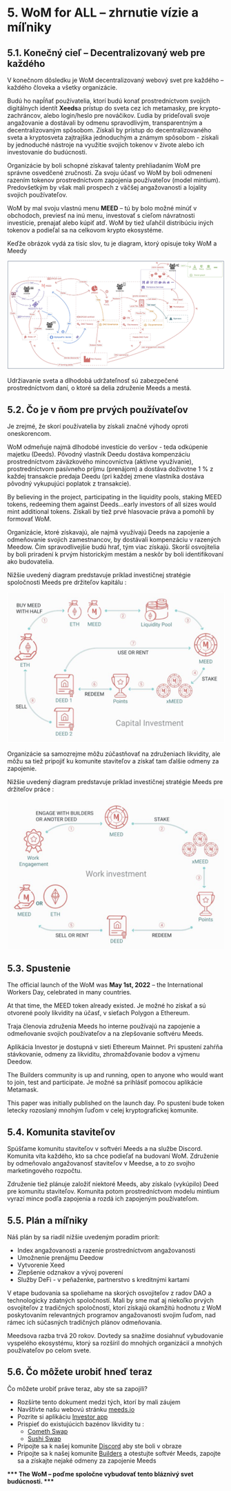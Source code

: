 # 5. WoM for ALL – zhrnutie vízie a míľniky

## 5.1. Konečný cieľ – Decentralizovaný web pre každého

V konečnom dôsledku je WoM decentralizovaný webový svet pre každého – každého človeka a všetky organizácie.

Budú ho napĺňať používatelia, ktorí budú konať prostredníctvom svojich digitálnych identít **Xeeds**a prístup do sveta cez ich metamasky, pre krypto-zachráncov, alebo login/heslo pre nováčikov. Ľudia by prideľovali svoje angažovanie a dostávali by odmenu spravodlivým, transparentným a decentralizovaným spôsobom. Získali by prístup do decentralizovaného sveta a kryptosveta zajtrajška jednoduchým a známym spôsobom - získali by jednoduché nástroje na využitie svojich tokenov v živote alebo ich investovanie do budúcnosti.

Organizácie by boli schopné získavať talenty prehliadaním WoM pre správne osvedčené zručnosti. Za svoju účasť vo WoM by boli odmenení razením tokenov prostredníctvom zapojenia používateľov (model mintium). Predovšetkým by však mali prospech z väčšej angažovanosti a lojality svojich používateľov.

WoM by mal svoju vlastnú menu **MEED** – tú by bolo možné minúť v obchodoch, previesť na inú menu, investovať s cieľom návratnosti investície, prenajať alebo kúpiť atď. WoM by tiež uľahčil distribúciu iných tokenov a podieľal sa na celkovom krypto ekosystéme.

Keďže obrázok vydá za tisíc slov, tu je diagram, ktorý opisuje toky WoM a Meedy

![Toky WoM a Meeds](en/img/wom-flows.png)

Udržiavanie sveta a dlhodobá udržateľnosť sú zabezpečené prostredníctvom daní, o ktoré sa delia združenie Meeds a mestá.

## 5.2. Čo je v ňom pre prvých používateľov

Je zrejmé, že skorí používatelia by získali značné výhody oproti oneskorencom.

WoM odmeňuje najmä dlhodobé investície do veršov - teda odkúpenie majetku (Deeds). Pôvodný vlastník Deedu dostáva kompenzáciu prostredníctvom záväzkového mincovníctva (aktívne využívanie), prostredníctvom pasívneho príjmu (prenájom) a dostáva doživotne 1 % z každej transakcie predaja Deedu (pri každej zmene vlastníka dostáva pôvodný vykupujúci poplatok z transakcie).

By believing in the project, participating in the liquidity pools, staking MEED tokens, redeeming them against Deeds...early investors of all sizes would mint additional tokens. Získali by tiež prvé hlasovacie práva a pomohli by formovať WoM.

Organizácie, ktoré získavajú, ale najmä využívajú Deeds na zapojenie a odmeňovanie svojich zamestnancov, by dostávali kompenzáciu v razených Meedow. Čím spravodlivejšie budú hrať, tým viac získajú. Skorší osvojitelia by boli priradení k prvým historickým mestám a neskôr by boli identifikovaní ako budovatelia.

Nižšie uvedený diagram predstavuje príklad investičnej stratégie spoločnosti Meeds pre držiteľov kapitálu :

![Investičná stratégia Meeds pre držiteľov kapitálu](en/img/invest-capital.png)

Organizácie sa samozrejme môžu zúčastňovať na združeniach likvidity, ale môžu sa tiež pripojiť ku komunite staviteľov a získať tam ďalšie odmeny za zapojenie.

Nižšie uvedený diagram predstavuje príklad investičnej stratégie Meeds pre držiteľov práce :

![Investičná stratégia Meeds pre držiteľov práce](en/img/invest-work.png)

## 5.3. Spustenie

The official launch of the WoM was **May 1st, 2022** – the International Workers Day, celebrated in many countries.

At that time, the MEED token already existed. Je možné ho získať a sú otvorené pooly likvidity na účasť, v sieťach Polygon a Ethereum.

Traja členovia združenia Meeds ho interne používajú na zapojenie a odmeňovanie svojich používateľov a na zlepšovanie softvéru Meeds.

Aplikácia Investor je dostupná v sieti Ethereum Mainnet. Pri spustení zahŕňa stávkovanie, odmeny za likviditu, zhromažďovanie bodov a výmenu Deedow.

The Builders community is up and running, open to anyone who would want to join, test and participate. Je možné sa prihlásiť pomocou aplikácie Metamask.

This paper was initially published on the launch day. Po spustení bude token letecky rozoslaný mnohým ľuďom v celej kryptografickej komunite.

## 5.4. Komunita staviteľov

Spúšťame komunitu staviteľov v softvéri Meeds a na službe Discord. Komunita víta každého, kto sa chce podieľať na budovaní WoM. Združenie by odmeňovalo angažovanosť staviteľov v Meedse, a to zo svojho marketingového rozpočtu.

Združenie tiež plánuje založiť niektoré Meeds, aby získalo (vykúpilo) Deed pre komunitu staviteľov. Komunita potom prostredníctvom modelu mintium vyrazí mince podľa zapojenia a rozdá ich zapojeným používateľom.

## 5.5. Plán a míľniky

Náš plán by sa riadil nižšie uvedeným poradím priorít:

- Index angažovanosti a razenie prostredníctvom angažovanosti
- Umožnenie prenájmu Deedow
- Vytvorenie Xeed
- Zlepšenie odznakov a vývoj poverení
- Služby DeFi - v peňaženke, partnerstvo s kreditnými kartami

V etape budovania sa spoliehame na skorých osvojiteľov z radov DAO a technologicky zdatných spoločností. Mali by sme mať aj niekoľko prvých osvojiteľov z tradičných spoločností, ktorí získajú okamžitú hodnotu z WoM poskytovaním relevantných programov angažovanosti svojim ľuďom, nad rámec ich súčasných tradičných plánov odmeňovania.

Meedsova razba trvá 20 rokov. Dovtedy sa snažíme dosiahnuť vybudovanie vyspelého ekosystému, ktorý sa rozšíril do mnohých organizácií a mnohých používateľov po celom svete.

## 5.6. Čo môžete urobiť hneď teraz

Čo môžete urobiť práve teraz, aby ste sa zapojili?

- Rozšírte tento dokument medzi tých, ktorí by mali záujem
- Navštívte našu webovú stránku [meeds.io](https://www.meeds.io/)
- Pozrite si aplikáciu [Investor app](https://meeds.io/investors)
- Prispieť do existujúcich bazénov likvidity tu :
  - [Cometh Swap](https://swap.cometh.io/)
  - [Sushi Swap](https://sushi.com)
- Pripojte sa k našej komunite [Discord](https://discord.com/invite/hAuADSq3) aby ste boli v obraze
- Pripojte sa k našej komunite [Builders](https://meeds.io/builders) a otestujte softvér Meeds, zapojte sa a získajte nejaké odmeny za zapojenie Meeds

**\*\*\* The WoM – poďme spoločne vybudovať tento bláznivý svet budúcnosti. \*\*\***